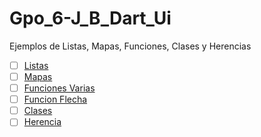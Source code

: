 # Gpo_6-J_B_Dart_Ui
Ejemplos de Listas, Mapas, Funciones, Clases  y Herencias 

- [ ] [Listas](https://dartpad.dartlang.org/ca988b356be7ff40d847ad13f23b2990)
- [ ] [Mapas](https://dartpad.dartlang.org/168482968e532b8c64fc54679e6cf6e4)
- [ ] [Funciones Varias](https://dartpad.dartlang.org/)
- [ ] [Funcion Flecha](https://dartpad.dartlang.org/)
- [ ] [Clases](https://dartpad.dartlang.org/)
- [ ] [Herencia](https://dartpad.dartlang.org/181228248f63a440f62418fa3d2accc6)
